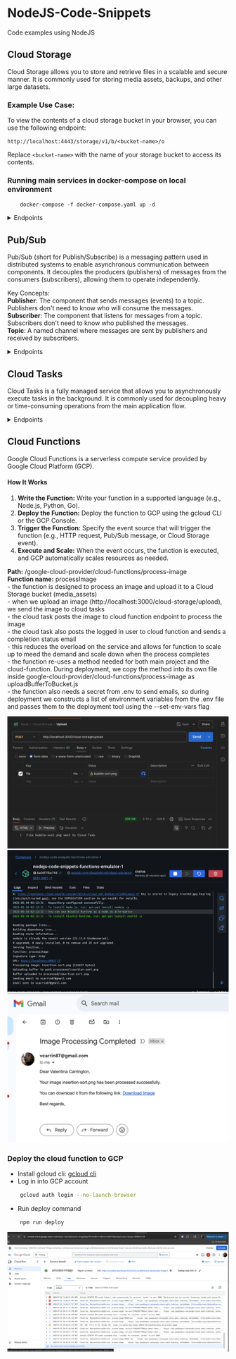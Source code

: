 # NodeJS-Code-Snippets
Code examples using NodeJS

## Cloud Storage
Cloud Storage allows you to store and retrieve files in a scalable and secure manner. It is commonly used for storing media assets, backups, and other large datasets.

### Example Use Case:
To view the contents of a cloud storage bucket in your browser, you can use the following endpoint:
```
http://localhost:4443/storage/v1/b/<bucket-name>/o
```
Replace `<bucket-name>` with the name of your storage bucket to access its contents.

### Running main services in docker-compose on local environment
```
    docker-compose -f docker-compose.yaml up -d
```
<details>
<summary>Endpoints</summary>

#### 1. Uploads a file
**Endpoint:** `POST /cloud-storage/upload`  
**Description:** Uploads a file as a buffer and sends it to Cloud Tasks. \
**Middleware**: `upload.single('file')` (expects a file field named `file` in the request)

### Request Body
- **file**: The file to be uploaded (binary data).

#### 2. Process image
**Endpoint:** `POST /cloud-tasks/process-image`  
**Description:**  Process an image from a Cloud Task and upload to Cloud Storage bucket `media_assets`.

**Request Body:**
- `fileName` (required): File name to be uploaded.
- `base64Image` (required): The base64-encoded string representation of the image.
- `user` (required): The logged in user
```json
{
    "fileName": "string",
    "base64Image": "string",
    "user": {
        "full_name": "string",
        "email": "string"
    }
}
```

#### 3. Rename a folder in Google Cloud Storage media_assets bucket.
**Endpoint:** `POST /cloud-storage/copyFileToNewPath` \
**Description:** This endpoint is responsible for copying a file from its current location to a new specified path.

**Request Body:**
```json
{
    "oldPath": "string",
    "newPath": "string"
}
```

</details>


## Pub/Sub
Pub/Sub (short for Publish/Subscribe) is a messaging pattern used in distributed systems to enable asynchronous communication between components. It decouples the producers (publishers) of messages from the consumers (subscribers), allowing them to operate independently.

Key Concepts: \
**Publisher**: The component that sends messages (events) to a topic. Publishers don't need to know who will consume the messages. \
**Subscriber**: The component that listens for messages from a topic. Subscribers don't need to know who published the messages. \
**Topic**: A named channel where messages are sent by publishers and received by subscribers.

<details>
<summary>Endpoints</summary>

#### 1. Publish a Message
**Endpoint:** `POST /pub-sub/publish-message`  
**Description:** Publishes a message to a specified topic.  

**Request Body:**
```json
{
    "topicName": "string",
    "data": "string"
}
```

#### 2. Subscribe to a Topic
**Endpoint:** `POST /pub-sub/subscribe`  
**Description:** Subscribes to a topic with a given subscription name.  

**Request Body:**
```json
{
    "topicName": "string",
    "subscriptionName": "string"
}
```

#### 3. List All Topics
**Endpoint:** `GET /pub-sub/list-topics`  
**Description:** Retrieves a list of all topics.  

#### 4. Create a Topic
**Endpoint:** `POST /pub-sub/create-topic`  
**Description:** Creates a new topic.  
**Query Parameters:**
- `topicName` (required): The name of the topic to create.

#### 5. Create a Subscription
**Endpoint:** `POST /pub-sub/create-subscription`  
**Description:** Creates a subscription for a specified topic.  
**Query Parameters:**
- `topicName` (required): The name of the topic.
- `subscriptionName` (required): The name of the subscription.

</details>

## Cloud Tasks
Cloud Tasks is a fully managed service that allows you to asynchronously execute tasks in the background. It is commonly used for decoupling heavy or time-consuming operations from the main application flow.

<details>
<summary>Endpoints</summary>

#### 1. List Tasks
**Endpoint:** `GET /cloud-tasks/list-cloud-tasks`  
**Description:** Retrieves a list of all tasks in a specified queue.  
**Request Body:**
- `queueName` (required): The name of the queue.
- `location` (required): The name of the location.
```json
{
    "queueName": "string",
    "location": "string"
}
```

#### 2. Delete a Task
**Endpoint:** `DELETE /cloud-tasks/delete-task`  
**Description:** Deletes a task from a specified queue.  
**Request Body:**
- `taskName` (required): The name of the task to delete.
- `queueName` (required): The name of the queue.
- `location` (required): The name of the location.
```json
{
    "taskName": "string",
    "queueName": "string",
    "location": "string"
}
```

</details>

## Cloud Functions

Google Cloud Functions is a serverless compute service provided by Google Cloud Platform (GCP).

#### How It Works
1. **Write the Function:** Write your function in a supported language (e.g., Node.js, Python, Go).
2. **Deploy the Function:** Deploy the function to GCP using the gcloud CLI or the GCP Console.
3. **Trigger the Function:** Specify the event source that will trigger the function (e.g., HTTP request, Pub/Sub message, or Cloud Storage event).
4. **Execute and Scale:** When the event occurs, the function is executed, and GCP automatically scales resources as needed.

**Path:** /google-cloud-provider/cloud-functions/process-image \
**Function name:** processImage \
    - the function is designed to process an image and upload it to a Cloud Storage bucket (media_assets) \
    - when we upload an image (http://localhost:3000/cloud-storage/upload), we send the image to cloud tasks \
    - the cloud task posts the image to cloud function endpoint to process the image \
    - the cloud task also posts the logged in user to cloud function and sends a completion status email \
    - this reduces the overload on the service and allows for function to scale up to meed the demand and scale down when the process completes \
    - the function re-uses a method needed for both main project and the cloud-function. During deployment, we copy the method into
    its own file inside google-cloud-provider/cloud-functions/process-image as uploadBufferToBucket.js \
    - the function also needs a secret from .env to send emails, so during deployment we constructs a list of environment variables from the .env file and passes them to the deployment tool using the --set-env-vars flag

![postman-upload](postman-upload.png)
![cloud-function](process-image.png)
![email](email.png)

### Deploy the cloud function to GCP
* Install gcloud cli: [gcloud cli](https://cloud.google.com/sdk/docs/install)
* Log in into GCP account
```bash
    gcloud auth login --no-launch-browser
```
* Run deploy command
```bash
    npm run deploy
```
![Process Image Cloud Function](cloud-function.png)
